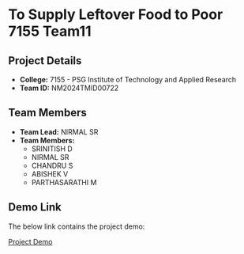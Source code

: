 # To Supply Leftover Food to Poor 7155 Team11

## Project Details
- **College:** 7155 - PSG Institute of Technology and Applied Research
- **Team ID:** NM2024TMID00722

## Team Members
- **Team Lead:** NIRMAL SR
- **Team Members:**
  - SRINITISH D
  - NIRMAL SR
  - CHANDRU S
  - ABISHEK V
  - PARTHASARATHI M

## Demo Link
The below link contains the project demo:

[Project Demo](https://drive.google.com/file/d/1e-w_pVHzV3aRuONKVM8sdV-QGCiql1AF/view?usp=sharing )
